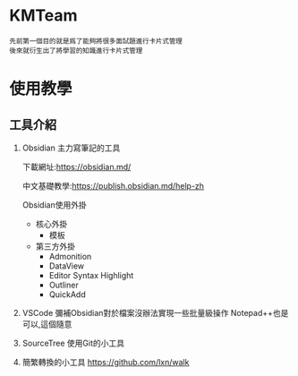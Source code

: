 # KMTeam

	先前第一個目的就是爲了能夠將很多面試題進行卡片式管理
	後來就衍生出了將學習的知識進行卡片式管理
	
	





# 使用教學

## 工具介紹

1.  Obsidian
	主力寫筆記的工具
	
	下載網址:https://obsidian.md/
	
	中文基礎教學:https://publish.obsidian.md/help-zh
	
	Obsidian使用外掛
	- 核心外掛
		- 模板
	- 第三方外掛
		-  Admonition
		- DataView
		- Editor Syntax Highlight
		- Outliner
		- QuickAdd

2. VSCode
	彌補Obsidian對於檔案沒辦法實現一些批量級操作
	Notepad++也是可以,這個隨意
3. SourceTree
	使用Git的小工具
4. 簡繁轉換的小工具
	https://github.com/lxn/walk